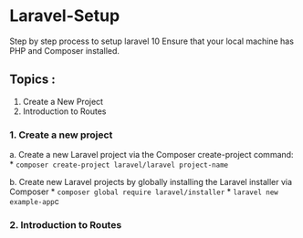 # Laravel-Setup
Step by step process to setup laravel 10
Ensure that your local machine has PHP and Composer installed.

## Topics :
1. Create a New Project
2. Introduction to Routes


### 1. Create a new project

a.  Create a new Laravel project via the Composer create-project command:
    * `composer create-project laravel/laravel project-name`

b.  Create new Laravel projects by globally installing the Laravel installer via Composer
    * `composer global require laravel/installer`
    * `laravel new example-app`c


### 2. Introduction to Routes

